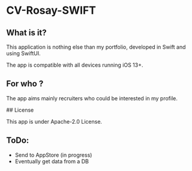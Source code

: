 # CV-Rosay-SWIFT

## What is it?

This application is nothing else than my portfolio, developed in Swift and using SwiftUI.

The app is compatible with all devices running iOS 13+.

## For who ?

The app aims mainly recruiters who could be interested in my profile.

## License

This app is under Apache-2.0 License.

## ToDo:

* Send to AppStore (in progress)
* Eventually get data from a DB


